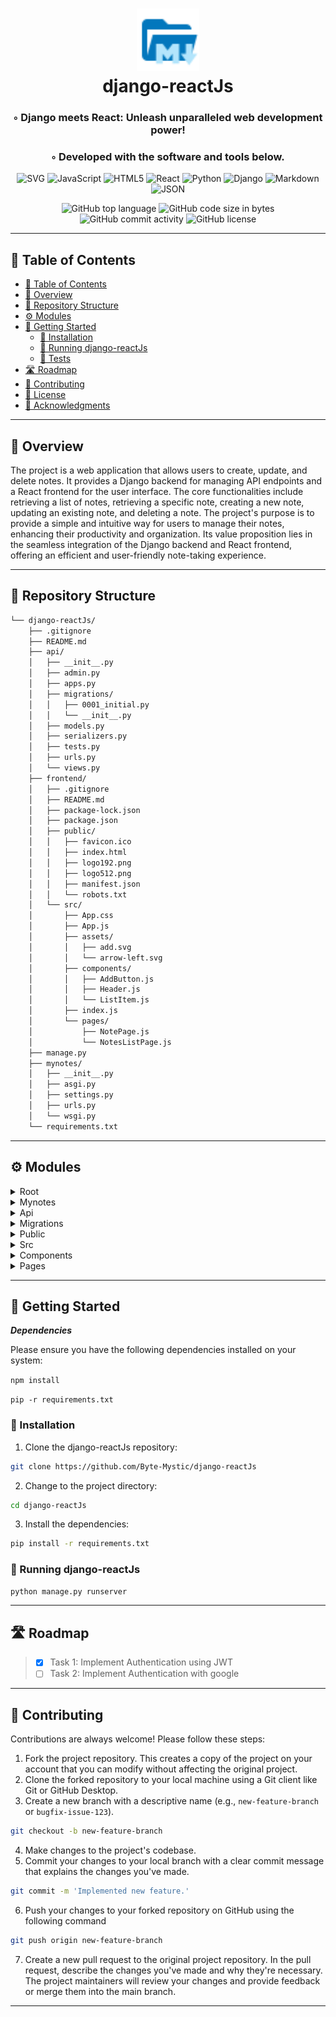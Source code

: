 <div align="center">
<h1 align="center">
<img src="https://raw.githubusercontent.com/PKief/vscode-material-icon-theme/ec559a9f6bfd399b82bb44393651661b08aaf7ba/icons/folder-markdown-open.svg" width="100" />
<br>django-reactJs
</h1>
<h3>◦ Django meets React: Unleash unparalleled web development power!</h3>
<h3>◦ Developed with the software and tools below.</h3>

<p align="center">
<img src="https://img.shields.io/badge/SVG-FFB13B.svg?style&logo=SVG&logoColor=black" alt="SVG" />
<img src="https://img.shields.io/badge/JavaScript-F7DF1E.svg?style&logo=JavaScript&logoColor=black" alt="JavaScript" />
<img src="https://img.shields.io/badge/HTML5-E34F26.svg?style&logo=HTML5&logoColor=white" alt="HTML5" />
<img src="https://img.shields.io/badge/React-61DAFB.svg?style&logo=React&logoColor=black" alt="React" />

<img src="https://img.shields.io/badge/Python-3776AB.svg?style&logo=Python&logoColor=white" alt="Python" />
<img src="https://img.shields.io/badge/Django-092E20.svg?style&logo=Django&logoColor=white" alt="Django" />
<img src="https://img.shields.io/badge/Markdown-000000.svg?style&logo=Markdown&logoColor=white" alt="Markdown" />
<img src="https://img.shields.io/badge/JSON-000000.svg?style&logo=JSON&logoColor=white" alt="JSON" />
</p>
<img src="https://img.shields.io/github/languages/top/Byte-Mystic/django-reactJs?style&color=5D6D7E" alt="GitHub top language" />
<img src="https://img.shields.io/github/languages/code-size/Byte-Mystic/django-reactJs?style&color=5D6D7E" alt="GitHub code size in bytes" />
<img src="https://img.shields.io/github/commit-activity/m/Byte-Mystic/django-reactJs?style&color=5D6D7E" alt="GitHub commit activity" />
<img src="https://img.shields.io/github/license/Byte-Mystic/django-reactJs?style&color=5D6D7E" alt="GitHub license" />
</div>

---

## 📖 Table of Contents
- [📖 Table of Contents](#-table-of-contents)
- [📍 Overview](#-overview)
- [📂 Repository Structure](#-repository-structure)
- [⚙️ Modules](#modules)
- [🚀 Getting Started](#-getting-started)
    - [🔧 Installation](#-installation)
    - [🤖 Running django-reactJs](#-running-django-reactJs)
    - [🧪 Tests](#-tests)
- [🛣 Roadmap](#-roadmap)
- [🤝 Contributing](#-contributing)
- [📄 License](#-license)
- [👏 Acknowledgments](#-acknowledgments)

---


## 📍 Overview

The project is a web application that allows users to create, update, and delete notes. It provides a Django backend for managing API endpoints and a React frontend for the user interface. The core functionalities include retrieving a list of notes, retrieving a specific note, creating a new note, updating an existing note, and deleting a note. The project's purpose is to provide a simple and intuitive way for users to manage their notes, enhancing their productivity and organization. Its value proposition lies in the seamless integration of the Django backend and React frontend, offering an efficient and user-friendly note-taking experience.

---
## 📂 Repository Structure

```sh
└── django-reactJs/
    ├── .gitignore
    ├── README.md
    ├── api/
    │   ├── __init__.py
    │   ├── admin.py
    │   ├── apps.py
    │   ├── migrations/
    │   │   ├── 0001_initial.py
    │   │   └── __init__.py
    │   ├── models.py
    │   ├── serializers.py
    │   ├── tests.py
    │   ├── urls.py
    │   └── views.py
    ├── frontend/
    │   ├── .gitignore
    │   ├── README.md
    │   ├── package-lock.json
    │   ├── package.json
    │   ├── public/
    │   │   ├── favicon.ico
    │   │   ├── index.html
    │   │   ├── logo192.png
    │   │   ├── logo512.png
    │   │   ├── manifest.json
    │   │   └── robots.txt
    │   └── src/
    │       ├── App.css
    │       ├── App.js
    │       ├── assets/
    │       │   ├── add.svg
    │       │   └── arrow-left.svg
    │       ├── components/
    │       │   ├── AddButton.js
    │       │   ├── Header.js
    │       │   └── ListItem.js
    │       ├── index.js
    │       └── pages/
    │           ├── NotePage.js
    │           └── NotesListPage.js
    ├── manage.py
    ├── mynotes/
    │   ├── __init__.py
    │   ├── asgi.py
    │   ├── settings.py
    │   ├── urls.py
    │   └── wsgi.py
    └── requirements.txt
```


---

## ⚙️ Modules

<details closed><summary>Root</summary>

| File                                                                                         | Summary                                                                                                                                                                                                                                                                                                 |
| ---                                                                                          | ---                                                                                                                                                                                                                                                                                                     |
| [requirements.txt](https://github.com/Byte-Mystic/django-reactJs/blob/main/requirements.txt) | The code uses Django framework for building web applications, supported by asgiref and sqlparse libraries. It also incorporates Django Rest Framework for creating RESTful APIs. Additionally, django-cors-headers handles Cross-Origin Resource Sharing. The code relies on pytz for timezone support. |
| [manage.py](https://github.com/Byte-Mystic/django-reactJs/blob/main/manage.py)               | This code is the command-line utility for Django. It sets the environment, imports necessary modules, and executes administrative tasks specified through the command line.                                                                                                                             |

</details>

<details closed><summary>Mynotes</summary>

| File                                                                                       | Summary                                                                                                                                                                                                                                                                                                                                                                                            |
| ---                                                                                        | ---                                                                                                                                                                                                                                                                                                                                                                                                |
| [settings.py](https://github.com/Byte-Mystic/django-reactJs/blob/main/mynotes/settings.py) | This code is the Django settings file for a "mynotes" project. It includes configuration settings such as secret key, debug mode, allowed hosts, installed apps, middleware, templates, database settings, password validation, internationalization, static files, and REST framework configuration. It also allows for cross-origin resource sharing (CORS) and uses token-based authentication. |
| [urls.py](https://github.com/Byte-Mystic/django-reactJs/blob/main/mynotes/urls.py)         | The code provides URL configuration for the "mynotes" project using Django framework. It includes paths for the admin panel, API endpoints, and a default path that displays an index.html template.                                                                                                                                                                                               |
| [wsgi.py](https://github.com/Byte-Mystic/django-reactJs/blob/main/mynotes/wsgi.py)         | This code is the WSGI configuration for the "mynotes" Django project. It sets up the WSGI callable object named "application" and gets the Django application object to handle incoming requests and serve responses.                                                                                                                                                                              |
| [asgi.py](https://github.com/Byte-Mystic/django-reactJs/blob/main/mynotes/asgi.py)         | The code defines the ASGI configuration for the "mynotes" project. It exposes an ASGI callable named "application" using the get_asgi_application() function from Django. The settings module is set to "mynotes.settings" using os.environ.setdefault().                                                                                                                                          |

</details>

<details closed><summary>Api</summary>

| File                                                                                         | Summary                                                                                                                                                                                                                                                                                                                                                                |
| ---                                                                                          | ---                                                                                                                                                                                                                                                                                                                                                                    |
| [tests.py](https://github.com/Byte-Mystic/django-reactJs/blob/main/api/tests.py)             | This code imports the TestCase class from the Django test module and creates a placeholder for tests to be defined.                                                                                                                                                                                                                                                    |
| [urls.py](https://github.com/Byte-Mystic/django-reactJs/blob/main/api/urls.py)               | This code defines URL patterns for a Django app. It maps different paths to corresponding views: getRoutes, getNotes, createNote, updateNote, deleteNote, and getNote. Each path has a unique name for easy referencing in the app.                                                                                                                                    |
| [views.py](https://github.com/Byte-Mystic/django-reactJs/blob/main/api/views.py)             | The code provides a set of API endpoints for managing notes. It allows users to retrieve a list of notes, retrieve a specific note, create a new note, update an existing note, and delete a note. The code utilizes Django for the backend and implements the necessary methods for interacting with the Notes model using the NoteSerializer for data serialization. |
| [models.py](https://github.com/Byte-Mystic/django-reactJs/blob/main/api/models.py)           | This code defines a Django model called "Notes" with a body field that stores text. It also includes timestamp fields for tracking when the note was last updated and when it was created. The __str__ method returns the first 50 characters of the note's body.                                                                                                      |
| [admin.py](https://github.com/Byte-Mystic/django-reactJs/blob/main/api/admin.py)             | The code imports the Notes model and registers it with the Django admin site, allowing for easy management and interaction with the Notes data through the admin interface.                                                                                                                                                                                            |
| [apps.py](https://github.com/Byte-Mystic/django-reactJs/blob/main/api/apps.py)               | The code is a Django configuration that manages the core functionalities of the "api" app, including automatic field generation and handling of a big auto field. It ensures proper naming and setup for the app's functionality.                                                                                                                                      |
| [serializers.py](https://github.com/Byte-Mystic/django-reactJs/blob/main/api/serializers.py) | This code defines a serializer for the Notes model using the Django REST Framework. It automatically converts Notes objects into JSON representations.                                                                                                                                                                                                                 |

</details>

<details closed><summary>Migrations</summary>

| File                                                                                                      | Summary                                                                                                                                                                                    |
| ---                                                                                                       | ---                                                                                                                                                                                        |
| [0001_initial.py](https://github.com/Byte-Mystic/django-reactJs/blob/main/api/migrations/0001_initial.py) | This code is a Django migration that creates a "Notes" model with fields for body, updated timestamp, and created timestamp. The "Notes" model will have an auto-incrementing primary key. |

</details>

<details closed><summary>Public</summary>

| File                                                                                             | Summary                                                                                                                                                                                                                                                                                                  |
| ---                                                                                              | ---                                                                                                                                                                                                                                                                                                      |
| [robots.txt](https://github.com/Byte-Mystic/django-reactJs/blob/main/frontend/public/robots.txt) | The code follows the standard guidelines of the Robots Exclusion Protocol by using a user-agent wildcard and allowing access to all pages. It ensures that web crawlers can freely access and index the website, effectively allowing search engines to display the website's content in search results. |
| [index.html](https://github.com/Byte-Mystic/django-reactJs/blob/main/frontend/public/index.html) | This code is the basic structure of an HTML file for a React app. It includes meta tags, links to resources, and a div element for rendering the app.                                                                                                                                                    |

</details>

<details closed><summary>Src</summary>

| File                                                                                      | Summary                                                                                                                                                                                                                                                                                                                                                                     |
| ---                                                                                       | ---                                                                                                                                                                                                                                                                                                                                                                         |
| [App.css](https://github.com/Byte-Mystic/django-reactJs/blob/main/frontend/src/App.css)   | The code provided sets the base styles for a web application. It defines colors, fonts, and basic CSS styles. It also includes styles for a container, app header, notes, and a floating button. The app header contains a title and a button. The notes section includes a list of notes with titles and timestamps. The floating button allows users to create new notes. |
| [App.js](https://github.com/Byte-Mystic/django-reactJs/blob/main/frontend/src/App.js)     | This code sets up a React application with routing capabilities using React Router. It renders a header component and defines two routes-one for a notes list page and another for a note page with dynamic ID. The app component is exported as the default for use in other modules.                                                                                      |
| [index.js](https://github.com/Byte-Mystic/django-reactJs/blob/main/frontend/src/index.js) | This code creates a React application that renders the component `<App />` into the HTML element with the ID `root`. It uses `StrictMode` to enable additional checks and warnings during development. The `ReactDOM.createRoot` function is used to create a root element for rendering the app.                                                                           |

</details>

<details closed><summary>Components</summary>

| File                                                                                                         | Summary                                                                                                                                                                                                                                                                                                                                                                                   |
| ---                                                                                                          | ---                                                                                                                                                                                                                                                                                                                                                                                       |
| [AddButton.js](https://github.com/Byte-Mystic/django-reactJs/blob/main/frontend/src/components/AddButton.js) | The code defines a React component called AddButton which renders a Link with a floating button appearance. When the button is clicked, it navigates to a route'/note/new'. The button displays an add icon, which is an SVG image imported from the'../assets/add.svg' file.                                                                                                             |
| [Header.js](https://github.com/Byte-Mystic/django-reactJs/blob/main/frontend/src/components/Header.js)       | The code defines a React component called Header, which returns a div containing a heading with the text "Note List" and a CSS class of "app-header". It is typically used to display a header section in a React application.                                                                                                                                                            |
| [ListItem.js](https://github.com/Byte-Mystic/django-reactJs/blob/main/frontend/src/components/ListItem.js)   | This code defines a React functional component called "ListItem". It takes in a "note" object as a prop, and it renders a link to a specific note. The component also extracts the note's title, content, and updated time using helper functions. The extracted data is then rendered within a div, with the title displayed in an h3 tag and the content and time displayed in a p tag. |

</details>

<details closed><summary>Pages</summary>

| File                                                                                                            | Summary                                                                                                                                                                                                                                                                                                                                                                                                                                                |
| ---                                                                                                             | ---                                                                                                                                                                                                                                                                                                                                                                                                                                                    |
| [NotesListPage.js](https://github.com/Byte-Mystic/django-reactJs/blob/main/frontend/src/pages/NotesListPage.js) | This code is a React functional component that displays a list of notes. It fetches the data from an API endpoint and updates the state with the notes received. The notes are then mapped to individual ListItem components to be rendered. The component also includes an AddButton component for adding new notes.                                                                                                                                  |
| [NotePage.js](https://github.com/Byte-Mystic/django-reactJs/blob/main/frontend/src/pages/NotePage.js)           | The code is a React component that represents a note page. It retrieves a specific note based on the provided ID, allows the user to create, update, or delete notes, and navigates back to the home page. The note content is displayed in a textarea and changes are saved accordingly. It also provides a delete button for existing notes and a done button for new notes. The code utilizes various React hooks and the react-router-dom library. |

</details>

---

## 🚀 Getting Started

***Dependencies***

Please ensure you have the following dependencies installed on your system:

`npm install`

`pip -r requirements.txt`


### 🔧 Installation

1. Clone the django-reactJs repository:
```sh
git clone https://github.com/Byte-Mystic/django-reactJs
```

2. Change to the project directory:
```sh
cd django-reactJs
```

3. Install the dependencies:
```sh
pip install -r requirements.txt
```

### 🤖 Running django-reactJs

```sh
python manage.py runserver
```


---


## 🛣 Roadmap

> - [X] Task 1: Implement Authentication using JWT
> - [ ] Task 2: Implement Authentication with google


---

## 🤝 Contributing

Contributions are always welcome! Please follow these steps:
1. Fork the project repository. This creates a copy of the project on your account that you can modify without affecting the original project.
2. Clone the forked repository to your local machine using a Git client like Git or GitHub Desktop.
3. Create a new branch with a descriptive name (e.g., `new-feature-branch` or `bugfix-issue-123`).
```sh
git checkout -b new-feature-branch
```
4. Make changes to the project's codebase.
5. Commit your changes to your local branch with a clear commit message that explains the changes you've made.
```sh
git commit -m 'Implemented new feature.'
```
6. Push your changes to your forked repository on GitHub using the following command
```sh
git push origin new-feature-branch
```
7. Create a new pull request to the original project repository. In the pull request, describe the changes you've made and why they're necessary.
The project maintainers will review your changes and provide feedback or merge them into the main branch.

---
